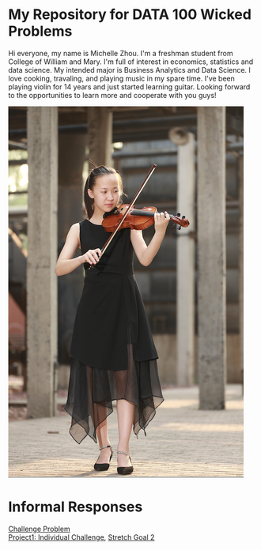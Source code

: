 # My Repository for DATA 100 Wicked Problems
Hi everyone, my name is Michelle Zhou. I'm a freshman student from College of William and Mary. I'm full of interest in economics, statistics and data science. My intended major is Business Analytics and Data Science. I love cooking, travaling, and playing music in my spare time. I've been playing violin for 14 years and just started learning guitar. Looking forward to the opportunities to learn more and cooperate with you guys!

![Photo](1.png)

# Informal Responses
[Challenge Problem](Challenge1.md)  
[Project1: Individual Challenge](Project1.md), [Stretch Goal 2](stretch1.md)
